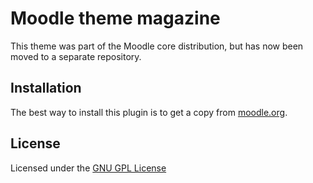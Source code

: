 Moodle theme magazine
=====================

This theme was part of the Moodle core distribution, but has now been moved to a separate repository.

Installation
------------

The best way to install this plugin is to get a copy from [moodle.org](https://moodle.org/plugins/view.php?plugin=theme_magazine).

License
-------

Licensed under the [GNU GPL License](http://www.gnu.org/copyleft/gpl.html)
